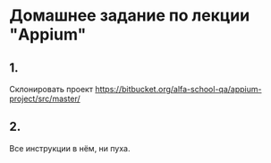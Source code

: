 # Домашнее задание по лекции "Appium"

## 1.
Склонировать проект https://bitbucket.org/alfa-school-qa/appium-project/src/master/

## 2.
Все инструкции в нём, ни пуха.